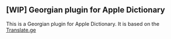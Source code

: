 ## [WIP] Georgian plugin for Apple Dictionary
This is a Georgian plugin for Apple Dictionary. It is based on the [Translate.ge](https://translate.ge)
